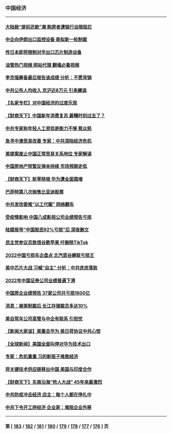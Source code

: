 ### 中国经济
---
#### [大陆掀“提前还款”潮 购房者遭银行设限阻拦](../../pages/ncid283/n13922681.md?02050845) 
#### [中企向伊朗出口监控设备 美拟新一轮制裁](../../pages/ncid283/n13922626.md?02050845) 
#### [传日本即将限制对华出口芯片制造设备](../../pages/ncid283/n13922492.md?02050845) 
#### [油管热门视频 网站代理 翻墙必看视频](http://138.2.39.72:81/youtube.html?epic-marker?02050845)
#### [李克强筹备最后报告谈成绩 分析：不愿背锅](../../pages/ncid283/n13922348.md?02050845) 
#### [中共公布人均收入 京沪近8万元 引来謿讽](../../pages/ncid283/n13922312.md?02050845) 
#### [【名家专栏】对中国经济的过度乐观](../../pages/ncid283/n13921749.md?02050845) 
#### [【财商天下】中国新年消费复苏 最糟时刻过去了？](../../pages/ncid283/n13921935.md?02050845) 
#### [中共专家称年轻人工资低是能力不够 惹众怒](../../pages/ncid283/n13921285.md?02050845) 
#### [急寻中澳贸易改善 专家：中共深陷经济危机](../../pages/ncid283/n13921153.md?02050845) 
#### [美提案废止中国正常贸易关系地位 专家解读](../../pages/ncid283/n13921230.md?02050845) 
#### [中国房地产短暂反弹未持续 市场预期走低](../../pages/ncid283/n13921193.md?02050845) 
#### [【财商天下】斩草除根 华为遭全面围堵](../../pages/ncid283/n13921248.md?02050845) 
#### [巴菲特第八次抛售比亚迪股票](../../pages/ncid283/n13921227.md?02050845) 
#### [中共发改委推“以工代赈” 网络翻车](../../pages/ncid283/n13921125.md?02050845) 
#### [受疫情影响 中国八成影视公司业绩预告亏损](../../pages/ncid283/n13921199.md?02050845) 
#### [陆媒报导“中国股民92%亏损”后 深夜删文](../../pages/ncid283/n13921080.md?02050845) 
#### [民主党参议员致信谷歌苹果 吁删除TikTok](../../pages/ncid283/n13920988.md?02050845) 
#### [2022中国亏损车企盘点 北汽蓝谷蝉联亏损王](../../pages/ncid283/n13920391.md?02050845) 
#### [美中芯片大战 习喊“自主” 分析：中共连连落败](../../pages/ncid283/n13920089.md?02050845) 
#### [2022年中国证券公司业绩普遍下滑](../../pages/ncid283/n13920380.md?02050845) 
#### [中国房企业绩预告 37家公司共亏损1600亿](../../pages/ncid283/n13920349.md?02050845) 
#### [消息：被美制裁后 长江存储裁员多达10%](../../pages/ncid283/n13920203.md?02050845) 
#### [美自驾车公司高管与中企有联系 引担忧](../../pages/ncid283/n13920341.md?02050845) 
#### [【新闻大家谈】美重击华为 美日荷协议中共心惊](../../pages/ncid283/n13920246.md?02050845) 
#### [【全球新闻】美国全面叫停对华为技术出口](../../pages/ncid283/n13920076.md?02050845) 
#### [专家：危机重重 习的新班子难救经济](../../pages/ncid283/n13919797.md?02050845) 
#### [将关键技术供应链移出中国 美国与印度合作](../../pages/ncid283/n13919690.md?02050845) 
#### [【财商天下】东南沿海“抢人大战” 45年来最激烈](../../pages/ncid283/n13919571.md?02050845) 
#### [中共防疫冲击经济 店主：每个人都在挣扎中](../../pages/ncid283/n13919550.md?02050845) 
#### [中共下令开工拼经济 企业家：难阻企业外移](../../pages/ncid283/n13919435.md?02050845) 

---
#### 第 [ [183](./183.md?02050845) / [182](./182.md?02050845) / [181](./181.md?02050845) / [180](./180.md?02050845) / [179](./179.md?02050845) / [178](./178.md?02050845) / [177](./177.md?02050845) / [176](./176.md?02050845) ] 页
